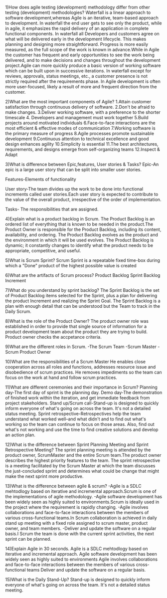 
1)How does agile testing (development) methodology differ from other testing (development) methodologies?
Waterfall is a linear approach to software development,whereas Agile is an iterative, team-based approach to development.
In waterfall the end user gets to see only the product, while in agile, it emphasizes the rapid delivery of an application in complete functional components.
In waterfall all Developers and customers agree on what will be delivered early in the development lifecycle. This makes planning and designing more straightforward.
Progress is more easily measured, as the full scope of the work is known in advance.While in Agile the customer has frequent and early opportunities to see the work being delivered,
and to make decisions and changes throughout the development project.Agile can more quickly produce a basic version of working software which can be built upon in successive iterations.
In waterfall except for reviews, approvals, status meetings, etc., a customer presence is not strictly required after the requirements phase.
In Agile development is often more user-focused, likely a result of more and frequent direction from the customer.

2)What are the most important components of Agile?
1.Attain customer satisfaction through continuous delivery of software.
2.Don't be afraid to make changes.
3.Deliver working software, with a preference to the shorter timescale
4. Developers and management must work together 
5.Build projects around motivated individuals
6.Face-to-face interactions are the most efficient & effective modes of communication 
7.Working software is the primary measure of progress
8.Agile processes promote sustainable development
9.Continuous attention to technical excellence and good design enhances agility
10.Simplicity is essential
11.The best architectures, requirements, and designs emerge from self-organizing teams
12.Inspect & Adapt


3)What is difference between Epic,features, User stories & Tasks?
Epic-An epic is a large user story that can be split into smaller user stories.

Features-Elements of functionality 

User story-The team divides up the work to be done into functional increments called user stories.Each user story is expected to contribute to the value of the overall product, irrespective of the order of implementation.

Tasks- The responsibilities that are assigned.

4)Explain what is a product backlog in Scrum.
The Product Backlog is an ordered list of everything that is known to be needed in the product.The Product Owner is responsible for the Product Backlog, including its content, availability, and ordering.
The Product Backlog evolves as the product and the environment in which it will be used evolves. The Product Backlog is dynamic; it constantly changes to identify what the product needs to be appropriate, competitive, and useful.

5)What is Scrum Sprint?
Scrum Sprint is a repeatable fixed time-box during which a "Done" product of the highest possible value is created


6)What are the artifacts of Scrum process?
Product Backlog
Sprint Backlog
Increment


7)What do you understand by sprint backlog?
The Sprint Backlog is the set of Product Backlog items selected for the Sprint, plus a plan for delivering the product Increment and realizing the Sprint Goal.
The Sprint Backlog is a plan with enough detail that can be understood but the Team to track in the Daily Scrum. 


8)What is the role of the Product Owner?
The product owner role was established in order to provide that single source of information for a product development team about the product they are trying to build.  
Product owner checks the accpetance criteria.


9)What are the different roles in Scrum.
-The Scrum Team
-Scrum Master
-Scrum Product Owner

10)What are the responsibilities of a Scrum Master
He enables close cooperation across all roles and functions, addresses resource issue and disobedience of scrum practices.
He removes impediments so the team can focus on the work at hand and follow scrum practices.

11)What are different ceremonies and their importance in Scrum?
Planning day-The first day of sprint is the planning day.
Demo day-The demonstration of  finished work within the iteration, and get immediate feedback from project stakeholders. 
Stand up/Scrum call-Stand-up is designed to quickly inform everyone of what's going on across the team. It's not a detailed status meeting. 
Sprint retrospective-Retrospectives help the team understand what worked well–and what didn't and to find out what's working so the team can continue to focus on those areas.
Also, find out what's not working and use the time to find creative solutions and develop an action plan. 


12)What is the difference between Sprint Planning Meeting and Sprint Retrospective Meeting?
The sprint planning meeting is attended by the product owner, ScrumMaster and the entire Scrum team.The product owner describes the highest priority features to the team.
The sprint retrospective is a meeting facilitated by the Scrum Master at which the team discusses the just-concluded sprint and determines what could be change that might make the next sprint more productive.  

13)What is the difference between agile & scrum?
-Agile is a SDLC mehtodlogy based on iterative and incremental approach.Scrum is one of the implementations of agile methodology.
-Agile software development has been widely seen as highly suited to environments.Scrum is ideally used in the project where the requirement is rapidly changing.
-Agile involves collaborations and face-to-face interactions between the members of various cross-functional teams.In Scrum collaboration is achieved in daily stand up meeting with a fixed role assigned to scrum master, product owner, and team members.
-Deliver and update the software on a regular basis.I Scrum the team is done with the current sprint activities, the next sprint can be planned.

14)Explain Agile in 30 seconds.
Agile is a SDLC mehtodlogy based on iterative and incremental approach.
Agile software development has been widely seen as highly suited to environments
Agile involves collaborations and face-to-face interactions between the members of various cross-functional teams
Deliver and update the software on a regular basis.

15)What is the Daily Stand-Up?
Stand-up is designed to quickly inform everyone of what's going on across the team. It's not a detailed status meeting. 
